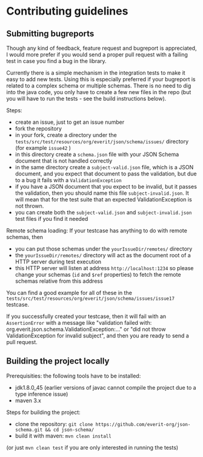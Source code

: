 Contributing guidelines
=======================

Submitting bugreports
---------------------

Though any kind of feedback, feature request and bugreport is appreciated, I would more prefer if you would send a proper
pull request with a failing test in case you find a bug in the library.

Currently there is a simple mechanism in the integration tests to make it easy to add new tests. Using this is especially
preferred if your bugreport is related to a complex schema or multiple schemas. There is no need to dig into the java code,
you only have to create a few new files in the repo (but you will have to run the tests - see the build instructions below).

Steps:
 * create an issue, just to get an issue number
 * fork the repository
 * in your fork, create a directory under the `tests/src/test/resources/org/everit/json/schema/issues/` directory (for example `issue42` )
 * in this directory create a `schema.json` file with your JSON Schema document that is not handled correctly
 * in the same directory create a `subject-valid.json` file, which is a JSON document, and you expect that document to pass
the validation, but due to a bug it fails with a `ValidationException`
 * if you have a JSON document that you expect to be invalid, but it passes the validation, then you should name this file `subject-invalid.json`.
It will mean that for the test suite that an expected ValidationException is not thrown.
 * you can create both the `subject-valid.json` and `subject-invalid.json` test files if you find it needed


Remote schema loading:
If your testcase has anything to do with remote schemas, then
 * you can put those schemas under the `yourIssueDir/remotes/` directory
 * the `yourIssueDir/remotes/` directory will act as the document root of a HTTP server during test execution
 * this HTTP server will listen at address `http://localhost:1234` so please change your schemas (`id` and `$ref` properties)
to fetch the remote schemas relative from this address

You can find a good example for all of these in the `tests/src/test/resources/org/everit/json/schema/issues/issue17` testcase.

If you successfully created your testcase, then it will fail with an `AssertionError` with a message like
"validation failed with: org.everit.json.schema.ValidationException:..." or "did not throw ValidationException for invalid subject",
and then you are ready to send a pull request.


Building the project locally
----------------------------

Prerequisities: the following tools have to be installed:
* jdk1.8.0_45 (earlier versions of javac cannot compile the project due to a type inference issue)
* maven 3.x


Steps for building the project:
* clone the repository: `git clone https://github.com/everit-org/json-schema.git && cd json-schema/`
* build it with maven: `mvn clean install`

(or just `mvn clean test` if you are only interested in running the tests)
